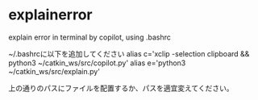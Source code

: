 # explainerror
explain error in terminal by copilot, using .bashrc

~/.bashrcに以下を追加してください
alias c='xclip -selection clipboard && python3 ~/catkin_ws/src/copilot.py'
alias e='python3 ~/catkin_ws/src/explain.py'

上の通りのパスにファイルを配置するか、パスを適宜変えてください。
